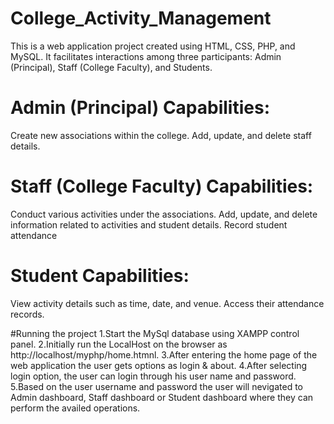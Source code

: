 # College_Activity_Management
This is a web application project created using HTML, CSS, PHP, and MySQL. It facilitates interactions among three participants: Admin (Principal), Staff (College Faculty), and Students.

# Admin (Principal) Capabilities:
Create new associations within the college.
Add, update, and delete staff details.

# Staff (College Faculty) Capabilities:
Conduct various activities under the associations.
Add, update, and delete information related to activities and student details.
Record student attendance

# Student Capabilities:
View activity details such as time, date, and venue.
Access their attendance records.

#Running the project
1.Start the MySql database using XAMPP control panel.
2.Initially run the LocalHost on the browser as http://localhost/myphp/home.htmnl.
3.After entering the home page of the web application the user gets options as login & about.
4.After selecting login option, the user can login through his user name and password.
5.Based on the user username and password the user will nevigated to Admin dashboard, Staff dashboard or Student dashboard where they can perform the availed operations.
